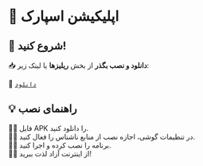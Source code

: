

# 📱 اپلیکیشن **اسپارک**  


## 🎯 شروع کنید!  

📥 **دانلود و نصب بگذر** از بخش **ریلیزها** یا لینک زیر:  

🔗 [`دانلود`](https://github.com///releases/latest)  

## 💡 راهنمای نصب  
۱️⃣ فایل APK را دانلود کنید.  
۲️⃣ در تنظیمات گوشی، اجازه نصب از منابع ناشناس را فعال کنید.  
۳️⃣ برنامه را نصب کرده و اجرا کنید.  
۴️⃣ از اینترنت آزاد لذت ببرید!  

